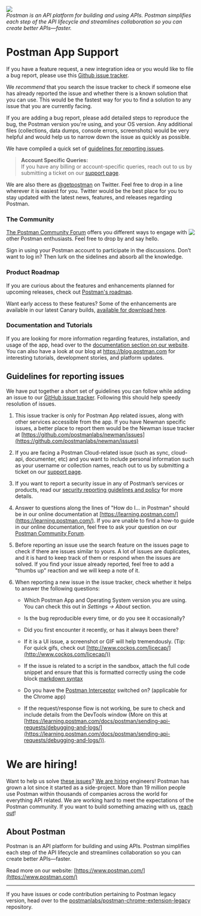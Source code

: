 <a href="https://www.postman.com/"><img src="https://voyager.postman.com/illustration/toolbox-postman.svg" /></a><br />
_Postman is an API platform for building and using APIs. Postman simplifies each step of the API lifecycle and streamlines collaboration so you can create better APIs—faster._

# Postman App Support

If you have a feature request, a new integration idea or you would like to file a bug report, please use this [Github issue tracker](https://github.com/postmanlabs/postman-app-support/issues). 

We _recommend_ that you search the issue tracker to check if someone else has already reported the issue and whether there is a known solution that you can use. This would be the fastest way for you to find a solution to any issue that you are currently facing.

If you are adding a bug report, please add detailed steps to reproduce the bug, the Postman version you're using, and your OS version. Any additional files (collections, data dumps, console errors, screenshots) would be very helpful and would help us to narrow down the issue as quickly as possible. 

We have compiled a quick set of [guidelines for reporting issues](#guidelines-for-reporting-issues).

> **Account Specific Queries:**<br />
> If you have any billing or account-specific queries, reach out to us by submitting a ticket on our [support page](https://www.postman.com/support/).

We are also there as [@getpostman](https://www.twitter.com/getpostman) on Twitter. Feel free to drop in a line wherever it is easiest for you. Twitter would be the best place for you to stay updated with the latest news, features, and releases regarding Postman.

### The Community

<img src="https://avatars1.githubusercontent.com/u/3220138?v=3&s=120" align="right" />
<a href="https://community.postman.com">The Postman Community Forum</a> offers you different ways to engage with other Postman enthusiasts. Feel free to drop by and say hello.<br />

Sign in using your Postman account to participate in the discussions. Don’t want to log in? Then lurk on the sidelines and absorb all the knowledge.

### Product Roadmap

If you are curious about the features and enhancements planned for upcoming releases, check out [Postman's roadmap](https://trello.com/b/4N7PnHAz/postman-roadmap-for-developers).

Want early access to these features? Some of the enhancements are available in our latest Canary builds, [available for download here](https://www.postman.com/downloads/canary/).

### Documentation and Tutorials

If you are looking for more information regarding features, installation, and usage of the app, head over to the <a target="_blank" href="https://learning.postman.com/">documentation section on our website</a>. You can also have a look at our blog at <a target="_blank" href="https://blog.postman.com">https://blog.postman.com</a> for interesting tutorials, development stories, and platform updates.

## Guidelines for reporting issues

We have put together a short set of guidelines you can follow while adding an issue to our [GitHub issue tracker](https://github.com/postmanlabs/postman-app-support/issues). Following this should help speedy resolution of issues.

1. This issue tracker is only for Postman App related issues, along with other services accessible from the app.
  If you have Newman specific issues, a better place to report them would be the Newman issue tracker at [https://github.com/postmanlabs/newman/issues](https://github.com/postmanlabs/newman/issues)

2. If you are facing a Postman Cloud-related issue (such as sync, cloud-api, documenter, etc) and you want to include personal information such as your username or collection names, reach out to us by submitting a ticket on our [support page](https://www.postman.com/support/).

3. If you want to report a security issue in any of Postman’s services or products, read our [security reporting guidelines and policy](https://www.postman.com/vulnerability-reporting) for more details.

4. Answer to questions along the lines of "How do I... in Postman" should be in our online documentation at [https://learning.postman.com/](https://learning.postman.com/). If you are unable to find a how-to guide in our online documentation, feel free to ask your question on our [Postman Community Forum](https://community.postman.com).

5. Before reporting an issue use the search feature on the issues page to check if there are issues similar to yours. A lot of issues are duplicates, and it is hard to keep track of them or respond when the issues are solved. If you find your issue already reported, feel free to add a "thumbs up" reaction and we will keep a note of it.

6. When reporting a new issue in the issue tracker, check whether it helps to answer the following questions:

   - Which Postman App and Operating System version you are using. You can check this out in _Settings -> About_ section.

   - Is the bug reproducible every time, or do you see it occasionally?

   - Did you first encounter it recently, or has it always been there?

   - If it is a UI issue, a screenshot or GIF will help tremendously. (Tip: For quick gifs, check out [http://www.cockos.com/licecap/](http://www.cockos.com/licecap/))
   
   - If the issue is related to a script in the sandbox, attach the full code snippet and ensure that this is formatted correctly using the code block [markdown syntax](https://docs.github.com/en/github/writing-on-github/creating-and-highlighting-code-blocks) 

   - Do you have the [Postman Interceptor](https://learning.postman.com/docs/postman/sending-api-requests/capturing-http-requests/) switched on? (applicable for the Chrome app)

   - If the request/response flow is not working, be sure to check and include details from the DevTools window (More on this at [https://learning.postman.com/docs/postman/sending-api-requests/debugging-and-logs/](https://learning.postman.com/docs/postman/sending-api-requests/debugging-and-logs/)).
   
# We are hiring!

Want to help us solve [these issues](https://github.com/postmanlabs/postman-app-support/issues)? [We are hiring](https://www.postman.com/jobs/) engineers! Postman has grown a lot since it started as a side-project. More than 19 million people use Postman within thousands of companies across the world for everything API related. We are working hard to meet the expectations of the Postman community. If you want to build something amazing with us, [reach out](https://www.postman.com/jobs/)!

## About Postman

Postman is an API platform for building and using APIs. Postman simplifies each step of the API lifecycle and streamlines collaboration so you can create better APIs—faster.

Read more on our website: [https://www.postman.com/](https://www.postman.com/)

---

If you have issues or code contribution pertaining to Postman legacy version, head over to the [postmanlabs/postman-chrome-extension-legacy](https://github.com/postmanlabs/postman-chrome-extension-legacy) repository.
